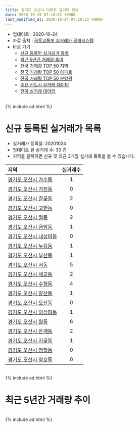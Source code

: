 ```yaml
---
title: 경기도 오산시 아파트 실거래 정보
date: 2020-10-24 07:10:52 +0900
last_modified_at: 2020-10-24 07:10:52 +0900
---
```


* 업데이트 : 2020-10-24
* 자료 출처 : [국토교통부 실거래가 공개시스템](http://rt.molit.go.kr)
* 바로 가기
    * [신규 등록된 실거래가 목록](#신규-등록된-실거래가-목록)
    * [최근 5년간 거래량 추이](#최근-5년간-거래량-추이)
    * [전국 거래량 TOP 50 지역](https://inasie.github.io/apt-trade-info/최근-3개월-전국에서-가장-거래가-많이-발생한-지역)
    * [전국 거래량 TOP 50 아파트](https://inasie.github.io/apt-trade-info/최근-3개월-전국에서-가장-거래가-많이-발생한-아파트)
    * [전국 거래량 TOP 50 분양권](https://inasie.github.io/apt-trade-info/최근-3개월-전국에서-가장-거래가-많이-발생한-분양권)
    * [주요 신도시 실거래 데이터](https://inasie.github.io/apt-trade-info/주요-신도시)
    * [전국 실거래 데이터](https://inasie.github.io/apt-trade-info/전국)

<br>
{% include ad.html %}
<br>

# 신규 등록된 실거래가 목록
* 실거래가 등록일: 20201024
* 업데이트 된 실거래 수: 30 건
* 지역을 클릭하면 신규 및 최근 3개월 실거래 목록을 볼 수 있습니다.


|지역|실거래수|
|:---|:---:|
|[경기도 오산시 가수동](https://inasie.github.io/apt-trade-info/경기도-오산시-가수동)|1|
|[경기도 오산시 가장동](https://inasie.github.io/apt-trade-info/경기도-오산시-가장동)|0|
|[경기도 오산시 갈곶동](https://inasie.github.io/apt-trade-info/경기도-오산시-갈곶동)|2|
|[경기도 오산시 고현동](https://inasie.github.io/apt-trade-info/경기도-오산시-고현동)|0|
|[경기도 오산시 궐동](https://inasie.github.io/apt-trade-info/경기도-오산시-궐동)|2|
|[경기도 오산시 금암동](https://inasie.github.io/apt-trade-info/경기도-오산시-금암동)|1|
|[경기도 오산시 내삼미동](https://inasie.github.io/apt-trade-info/경기도-오산시-내삼미동)|0|
|[경기도 오산시 누읍동](https://inasie.github.io/apt-trade-info/경기도-오산시-누읍동)|1|
|[경기도 오산시 부산동](https://inasie.github.io/apt-trade-info/경기도-오산시-부산동)|1|
|[경기도 오산시 서동](https://inasie.github.io/apt-trade-info/경기도-오산시-서동)|5|
|[경기도 오산시 세교동](https://inasie.github.io/apt-trade-info/경기도-오산시-세교동)|2|
|[경기도 오산시 수청동](https://inasie.github.io/apt-trade-info/경기도-오산시-수청동)|4|
|[경기도 오산시 양산동](https://inasie.github.io/apt-trade-info/경기도-오산시-양산동)|1|
|[경기도 오산시 오산동](https://inasie.github.io/apt-trade-info/경기도-오산시-오산동)|0|
|[경기도 오산시 외삼미동](https://inasie.github.io/apt-trade-info/경기도-오산시-외삼미동)|1|
|[경기도 오산시 원동](https://inasie.github.io/apt-trade-info/경기도-오산시-원동)|6|
|[경기도 오산시 은계동](https://inasie.github.io/apt-trade-info/경기도-오산시-은계동)|2|
|[경기도 오산시 지곶동](https://inasie.github.io/apt-trade-info/경기도-오산시-지곶동)|1|
|[경기도 오산시 청학동](https://inasie.github.io/apt-trade-info/경기도-오산시-청학동)|0|
|[경기도 오산시 청호동](https://inasie.github.io/apt-trade-info/경기도-오산시-청호동)|0|


<br>
{% include ad.html %}
<br>

# 최근 5년간 거래량 추이


<div style="width:100%;">
    <canvas id="deal_progress" height="200"></canvas>
</div>

<script>
new Chart(document.getElementById("deal_progress"), {
    type: 'line',
    data: {
        labels: ['201510','201511','201512','201601','201602','201603','201604','201605','201606','201607','201608','201609','201610','201611','201612','201701','201702','201703','201704','201705','201706','201707','201708','201709','201710','201711','201712','201801','201802','201803','201804','201805','201806','201807','201808','201809','201810','201811','201812','201901','201902','201903','201904','201905','201906','201907','201908','201909','201910','201911','201912','202001','202002','202003','202004','202005','202006','202007','202008','202009','202010'],
        datasets: [{
            label: '매매',
            pointRadius: 1,
            data: [291, 259, 221, 176, 181, 285, 265, 253, 259, 249, 301, 291, 331, 210, 203, 141, 165, 250, 199, 208, 271, 204, 169, 162, 136, 146, 136, 242, 203, 277, 184, 213, 272, 421, 324, 336, 335, 255, 177, 207, 199, 284, 252, 243, 324, 326, 283, 339, 369, 401, 434, 515, 1199, 605, 401, 507, 767, 518, 355, 543, 175],
            borderColor: "rgba(255, 201, 14, 1)",
            backgroundColor: "rgba(255, 201, 14, 0.5)",
            fill: false,
            lineTension: 0
        },{
            label: '전월세',
            pointRadius: 1,
            data: [234, 277, 307, 248, 268, 232, 160, 139, 220, 210, 136, 176, 183, 148, 171, 168, 188, 182, 159, 178, 138, 181, 226, 243, 195, 246, 262, 288, 251, 279, 260, 252, 252, 223, 241, 209, 198, 183, 181, 242, 200, 229, 164, 367, 197, 246, 363, 574, 320, 418, 288, 271, 605, 336, 272, 319, 430, 339, 277, 232, 143],
            borderColor: "rgba(0, 141, 185, 1)",
            backgroundColor: "rgba(0, 141, 185, 0.5)",
            fill: false,
            lineTension: 0
        }
        ]
    },
    options: {
        responsive: true,
        title: {
            display: false
        },
        tooltips: {
            mode: 'index',
            intersect: false
        },
        hover: {
            mode: 'nearest',
            intersect: true
        },
        scales: {
            xAxes: [{
                display: true,
                scaleLabel: {
                    display: true,
                    labelString: '년/월'
                }
            }],
            yAxes: [{
                display: true,
                ticks: {
                    suggestedMin: 0,
                },
                scaleLabel: {
                    display: true,
                    labelString: '실거래 수'
                }
            }]
        }
    }
});

</script>


<br>
{% include ad.html %}
<br>

